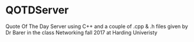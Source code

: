 # QOTDServer
Quote Of The Day Server using C++ and a couple of .cpp &amp; .h files given by Dr Barer in the class Networking fall 2017 at Harding Univeristy
